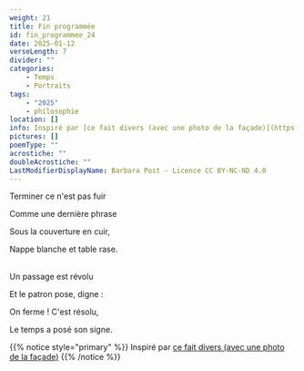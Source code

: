 ```yaml
---
weight: 21
title: Fin programmée
id: fin_programmee_24
date: 2025-01-12
verseLength: 7
divider: ""
categories:
    - Temps
    - Portraits
tags:
    - "2025"
    - philosophie
location: []
info: Inspiré par [ce fait divers (avec une photo de la façade)](https://www.lalibre.be/regions/hainaut/2024/04/10/le-restaurant-grec-de-gilly-le-marathon-a-eteint-son-grill-definitivement-6HMKSVI33ZCQVHKBL5PRYLA2RM/)
pictures: []
poemType: ""
acrostiche: ""
doubleAcrostiche: ""
LastModifierDisplayName: Barbara Post - Licence CC BY-NC-ND 4.0
---
```

Terminer ce n'est pas fuir

Comme une dernière phrase

Sous la couverture en cuir,

Nappe blanche et table rase.

 \
Un passage est révolu

Et le patron pose, digne :

On ferme ! C'est résolu,

Le temps a posé son signe.

<!-- FM:Snippet:Start data:{"id":"_simpleNotice","fields":[{"name":"content","value":""}]} -->
{{% notice style="primary" %}}
Inspiré par [ce fait divers (avec une photo de la façade)](https://www.lalibre.be/regions/hainaut/2024/04/10/le-restaurant-grec-de-gilly-le-marathon-a-eteint-son-grill-definitivement-6HMKSVI33ZCQVHKBL5PRYLA2RM/)
{{% /notice %}}
<!-- FM:Snippet:End -->